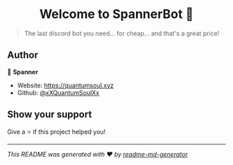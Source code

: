 <h1 align="center">Welcome to SpannerBot 👋</h1>
<p>
</p>

> The last discord bot you need... for cheap... and that's a great price!

## Author

👤 **Spanner**

* Website: https://quantumsoul.xyz
* Github: [@xXQuantumSoulXx](https://github.com/xXQuantumSoulXx)

## Show your support

Give a ⭐️ if this project helped you!

***
_This README was generated with ❤️ by [readme-md-generator](https://github.com/kefranabg/readme-md-generator)_
